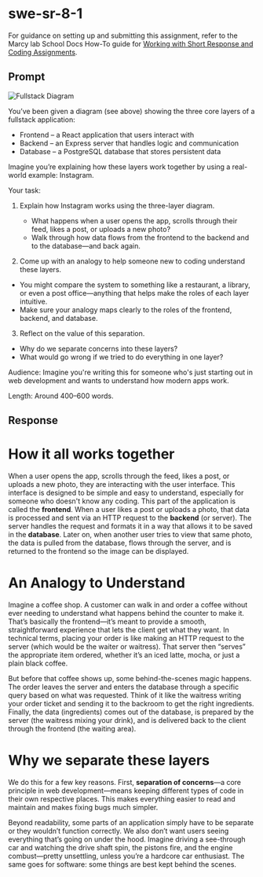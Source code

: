 # swe-sr-8-1

For guidance on setting up and submitting this assignment, refer to the Marcy lab School Docs How-To guide for [Working with Short Response and Coding Assignments](https://marcylabschool.gitbook.io/marcy-lab-school-docs/fullstack-curriculum/how-tos/working-with-assignments#how-to-work-on-assignments).

## Prompt

![Fullstack Diagram](./client-server-database-diagram.svg)

You’ve been given a diagram (see above) showing the three core layers of a fullstack application:

- Frontend – a React application that users interact with
- Backend – an Express server that handles logic and communication
- Database – a PostgreSQL database that stores persistent data

Imagine you’re explaining how these layers work together by using a real-world example: Instagram.

Your task:

1. Explain how Instagram works using the three-layer diagram.

   - What happens when a user opens the app, scrolls through their feed, likes a post, or uploads a new photo?
   - Walk through how data flows from the frontend to the backend and to the database—and back again.

2. Come up with an analogy to help someone new to coding understand these layers.

- You might compare the system to something like a restaurant, a library, or even a post office—anything that helps make the roles of each layer intuitive.
- Make sure your analogy maps clearly to the roles of the frontend, backend, and database.

3. Reflect on the value of this separation.

- Why do we separate concerns into these layers?
- What would go wrong if we tried to do everything in one layer?

Audience: Imagine you're writing this for someone who's just starting out in web development and wants to understand how modern apps work.

Length: Around 400–600 words.

## Response

# How it all works together

When a user opens the app, scrolls through the feed, likes a post, or uploads a new photo, they are interacting with the user interface. This interface is designed to be simple and easy to understand, especially for someone who doesn't know any coding. This part of the application is called the **frontend**. When a user likes a post or uploads a photo, that data is processed and sent via an HTTP request to the **backend** (or server). The server handles the request and formats it in a way that allows it to be saved in the **database**. Later on, when another user tries to view that same photo, the data is pulled from the database, flows through the server, and is returned to the frontend so the image can be displayed.

# An Analogy to Understand

Imagine a coffee shop. A customer can walk in and order a coffee without ever needing to understand what happens behind the counter to make it. That’s basically the frontend—it’s meant to provide a smooth, straightforward experience that lets the client get what they want. In technical terms, placing your order is like making an HTTP request to the server (which would be the waiter or waitress). That server then “serves” the appropriate item ordered, whether it’s an iced latte, mocha, or just a plain black coffee.

But before that coffee shows up, some behind-the-scenes magic happens. The order leaves the server and enters the database through a specific query based on what was requested. Think of it like the waitress writing your order ticket and sending it to the backroom to get the right ingredients. Finally, the data (ingredients) comes out of the database, is prepared by the server (the waitress mixing your drink), and is delivered back to the client through the frontend (the waiting area).

# Why we separate these layers

We do this for a few key reasons. First, **separation of concerns**—a core principle in web development—means keeping different types of code in their own respective places. This makes everything easier to read and maintain and makes fixing bugs much simpler.

Beyond readability, some parts of an application simply have to be separate or they wouldn’t function correctly. We also don’t want users seeing everything that’s going on under the hood. Imagine driving a see-through car and watching the drive shaft spin, the pistons fire, and the engine combust—pretty unsettling, unless you’re a hardcore car enthusiast. The same goes for software: some things are best kept behind the scenes.
